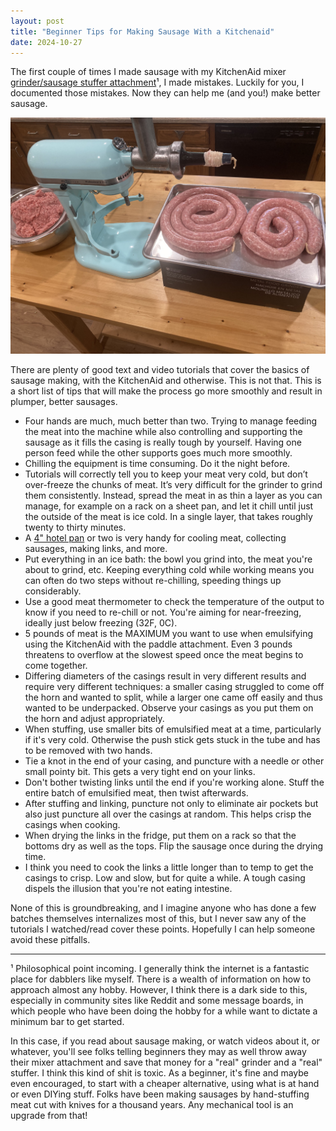```yaml
---
layout: post
title: "Beginner Tips for Making Sausage With a Kitchenaid"
date: 2024-10-27
---
```


The first couple of times I made sausage with my KitchenAid mixer
[grinder/sausage stuffer attachment](https://amzn.to/3YFLpyr)¹, 
I made mistakes. Luckily for you, I
documented those mistakes. Now they can help me (and you!) make better
sausage.

![stuffing some bratwurst](/assets/images/bratwurst.jpg)

There are plenty of good text and video tutorials that cover the basics of sausage
making, with the KitchenAid and otherwise. This is not that. This is a
short list of tips that will make the process go more smoothly and
result in plumper, better sausages.

* Four hands are much, much better than two. Trying to manage feeding
  the meat into the machine while also controlling and supporting the
sausage as it fills the casing is really tough by yourself. Having one
person feed while the other supports goes much more smoothly.
* Chilling the equipment is time consuming. Do it the night before.
* Tutorials will correctly tell you to keep your meat very cold, but 
don’t over-freeze the chunks of meat. It’s very difficult for the
grinder to grind them consistently. Instead, spread the meat in as thin
a layer as you can manage, for example on a rack on a sheet pan, and let it chill
until just the outside of the meat is ice cold. In a single layer, that
takes roughly twenty to thirty minutes.
* A [4" hotel pan](https://amzn.to/3BVrQJm) or two is very handy for
  cooling meat, collecting sausages, making links, and more.
* Put everything in an ice bath: the bowl you grind into, the meat
  you're about to grind, etc. Keeping everything cold while working
means you can often do two steps without re-chilling, speeding things up
considerably.
* Use a good meat thermometer to check the temperature of the output to
  know if you need to re-chill or not. You're aiming for near-freezing,
ideally just below freezing (32F, 0C).
* 5 pounds of meat is the MAXIMUM you want to use when emulsifying using the
KitchenAid with the paddle attachment. Even 3 pounds threatens to overflow
at the slowest speed once the meat begins to come together.
* Differing diameters of the casings result in very different results and
require very different techniques: a smaller casing struggled to come
off the horn and wanted to split, while a larger one came off easily and
thus wanted to be underpacked. Observe your casings as you put them on
the horn and adjust appropriately.
* When stuffing, use smaller bits of emulsified meat at a time, particularly 
if it's very cold. Otherwise the push
stick gets stuck in the tube and has to be removed with two hands.
* Tie a knot in the end of your casing, and puncture with a needle or
  other small pointy bit. This gets a very tight end on your links.
* Don't bother twisting links until the end if you're working alone.
  Stuff the entire batch of emulsified meat, then twist afterwards.
* After stuffing and linking, puncture not only to eliminate air pockets
  but also just puncture all over the casings at random. This helps
crisp the casings when cooking.
* When drying the links in the fridge, put them on a rack so that the bottoms dry as
well as the tops. Flip the sausage once during the drying time.
* I think you need to cook the links a little longer than to temp to get
the casings to crisp. Low and slow, but for quite a while. A tough
casing dispels the illusion that you're not eating intestine.

None of this is groundbreaking, and I imagine anyone who has done a few
batches themselves internalizes most of this, but I never saw any of the
tutorials I watched/read cover these points. Hopefully I can help
someone avoid these pitfalls.


***


¹ Philosophical point incoming. I generally think the internet is a
fantastic place for dabblers like myself. There is a wealth of
information on how to approach almost any hobby. However, I think there
is a dark side to this, especially in community sites like Reddit and
some message boards, in which people who have been doing the hobby for a
while want to dictate a minimum bar to get started.

In this case, if you read about sausage making, or watch videos
about it, or whatever, you'll see folks telling
beginners they may as well throw away their mixer attachment and save
that money for a "real" grinder and a "real" stuffer. I think this kind
of shit is toxic. As a beginner, it's fine and maybe even
encouraged, to start with a cheaper
alternative, using what is at hand or even DIYing stuff. Folks have been
making sausages by hand-stuffing meat cut with knives for a thousand
years. Any mechanical tool is an upgrade from that!
